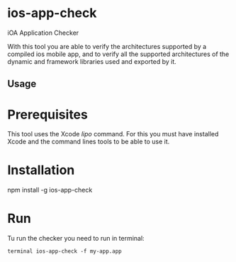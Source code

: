 # ios-app-check
iOA Application Checker

With this tool you are able to verify the architectures supported by a compiled ios mobile app, and to verify all the supported architectures of the dynamic and framework libraries used and exported by it.

## Usage 

# Prerequisites
This tool uses the Xcode *lipo* command. For this you must have installed Xcode and the command lines tools to be able to use it.

# Installation
npm install -g ios-app-check

# Run

Tu run the checker you need to run in terminal:

``terminal
ios-app-check -f my-app.app
``




